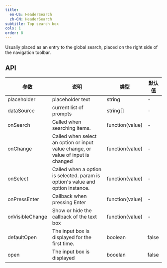 ```yaml
---
title:
  en-US: HeaderSearch
  zh-CN: HeaderSearch
subtitle: Top search box
cols: 1
order: 8
---
```


Usually placed as an entry to the global search, placed on the right side of the navigation toolbar.

## API

参数 | 说明 | 类型 | 默认值
----|------|-----|------
placeholder | placeholder text | string | -
dataSource | current list of prompts | string[] | -
onSearch | Called when searching items. | function(value) | -
onChange | Called when select an option or input value change, or value of input is changed | function(value) | -
onSelect | Called when a option is selected. param is option's value and option instance. | function(value) | -
onPressEnter | Callback when pressing Enter | function(value) | -
onVisibleChange | Show or hide the callback of the text box | function(value) |-
defaultOpen | The input box is displayed for the first time. | boolean | false
open | The input box is displayed | booelan |false